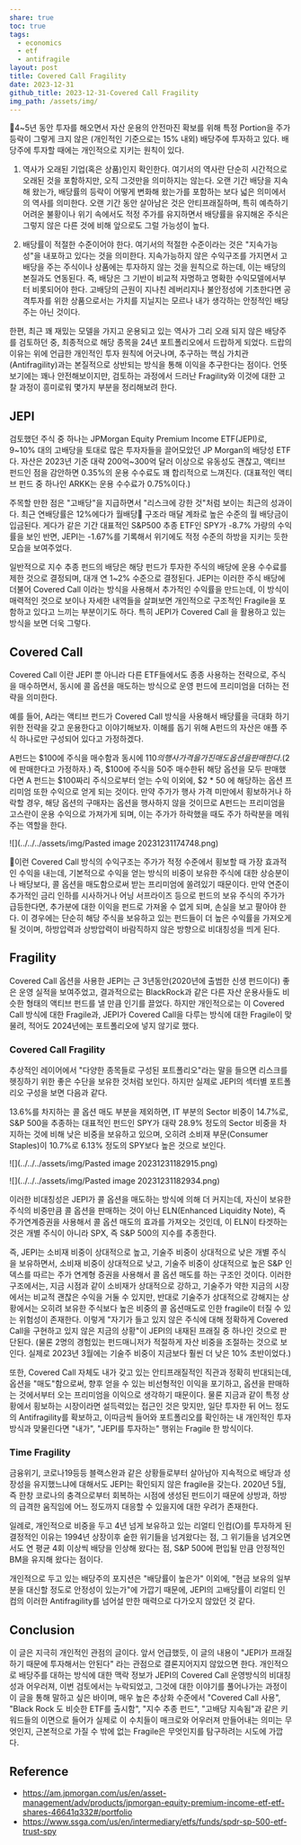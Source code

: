 ```yaml
---
share: true
toc: true
tags:
  - economics
  - etf
  - antifragile
layout: post
title: Covered Call Fragility
date: 2023-12-31
github_title: 2023-12-31-Covered Call Fragility
img_path: /assets/img/
---
```


4~5년 동안 투자를 해오면서 자산 운용의 안전마진 확보를 위해 특정 Portion을 주가 등락이 그렇게 크지 않은 (개인적인 기준으로는 15% 내외) 배당주에 투자하고 있다. 배당주에 투자할 때에는 개인적으로 지키는 원칙이 있다.

1. 역사가 오래된 기업(혹은 상품)인지 확인한다. 여기서의 역사란 단순히 시간적으로 오래된 것을 포함하지만, 오직 그것만을 의미하지는 않는다. 오랜 기간 배당을 지속해 왔는가, 배당률의 등락이 어떻게 변화해 왔는가를 포함하는 보다 넓은 의미에서의 역사를 의미한다. 오랜 기간 동안 살아남은 것은 안티프래질하며, 특히 예측하기 어려운 불황이나 위기 속에서도 적정 주가를 유지하면서 배당률을 유지해온 주식은 그렇지 않은 다른 것에 비해 앞으로도 그럴 가능성이 높다. 
   
2. 배당률이 적절한 수준이어야 한다. 여기서의 적절한 수준이라는 것은 "지속가능성"을 내포하고 있다는 것을 의미한다. 지속가능하지 않은 수익구조를 가지면서 고배당을 주는 주식이나 상품에는 투자하지 않는 것을 원칙으로 하는데, 이는 배당의 본질과도 연동된다. 즉, 배당은 그 기반이 비교적 자명하고 명확한 수익모델에서부터 비롯되어야 한다. 고배당의 근원이 지나친 레버리지나 불안정성에 기초한다면 공격투자를 위한 상품으로서는 가치를 지닐지는 모르나 내가 생각하는 안정적인 배당주는 아닌 것이다.

한편, 최근 꽤 재밌는 모델을 가지고 운용되고 있는 역사가 그리 오래 되지 않은 배당주를 검토하던 중, 최종적으로 해당 종목을 24년 포트폴리오에서 드랍하게 되었다. 드랍의 이유는 위에 언급한 개인적인 투자 원칙에 어긋나며, 추구하는 핵심 가치관(Antifragility)과는 본질적으로 상반되는 방식을 통해 이익을 추구한다는 점이다. 언뜻 보기에는 꽤나 안전해보이지만, 검토하는 과정에서 드러난 Fragility와 이것에 대한 고찰 과정이 흥미로워 몇가지 부분을 정리해보려 한다.

## JEPI
검토했던 주식 중 하나는 JPMorgan Equity Premium Income ETF(JEPI)로, 9~10% 대의 고배당을 토대로 많은 투자자들을 끌어모았던 JP Morgan의 배당성 ETF다. 자산은 2023년 기준 대략 200억~300억 달러 이상으로 유동성도 괜찮고, 액티브 펀드인 점을 감안하면 0.35%의 운용 수수료도 꽤 합리적으로 느껴진다. (대표적인 액티브 펀드 중 하나인 ARKK는 운용 수수료가 0.75%이다.) 

주목할 만한 점은 "고배당"을 지급하면서 "리스크에 강한 것"처럼 보이는 최근의 성과이다. 최근 연배당률은 12%에다가 월배당 구조라 매달 계좌로 높은 수준의 월 배당금이 입금된다. 게다가 같은 기간 대표적인 S&P500 추종 ETF인 SPY가 -8.7% 가량의 수익률을 보인 반면, JEPI는 -1.67%를 기록해서 위기에도 적정 수준의 하방을 지키는 듯한 모습을 보여주었다. 

일반적으로 지수 추종 펀드의 배당은 해당 펀드가 투자한 주식의 배당에 운용 수수료를 제한 것으로 결정되며, 대개 연 1~2% 수준으로 결정된다. JEPI는 이러한 주식 배당에 더불어 Covered Call 이라는 방식을 사용해서 추가적인 수익률을 만드는데, 이 방식이 매력적인 것으로 보이나 자세한 내역들을 살펴보면 개인적으로 구조적인 Fragile을 포함하고 있다고 느끼는 부분이기도 하다. 특히 JEPI가 Covered Call 을 활용하고 있는 방식을 보면 더욱 그렇다.

## Covered Call
Covered Call 이란 JEPI 뿐 아니라 다른 ETF들에서도 종종 사용하는 전략으로, 주식을 매수하면서, 동시에 콜 옵션을 매도하는 방식으로 운영 펀드에 프리미엄을 더하는 전략을 의미한다.

예를 들어, A라는 액티브 펀드가 Covered Call 방식을 사용해서 배당률을 극대화 하기 위한 전략을 갖고 운용한다고 이야기해보자. 이해를 돕기 위해 A펀드의 자산은 애플 주식 하나로만 구성되어 있다고 가정하겠다. 

A펀드는 $100에 주식을 매수함과 동시에 $110의 행사 가격을 가진 매도 옵션을 판매한다.($2에 판매한다고 가정하자.) 즉, $100에 주식을 50주 매수한뒤 해당 옵션을 모두 판매했다면 A 펀드는 $100짜리 주식으로부터 얻는 수익 이외에, $2 * 50 에 해당하는 옵션 프리미엄 또한 수익으로 얻게 되는 것이다. 만약 주가가 행사 가격 미만에서 횡보하거나 하락할 경우, 해당 옵션의 구매자는 옵션을 행사하지 않을 것이므로 A펀드는 프리미엄을 고스란이 운용 수익으로 가져가게 되며, 이는 주가가 하락했을 때도 주가 하락분을 메워주는 역할을 한다. 

![](../../../assets/img/Pasted image 20231231174748.png)

이런 Covered Call 방식의 수익구조는 주가가 적정 수준에서 횡보할 때 가장 효과적인 수익을 내는데, 기본적으로 수익을 얻는 방식의 비중이 보유한 주식에 대한 상승분이나 배당보다, 콜 옵션을 매도함으로써 받는 프리미엄에 쏠려있기 때문이다. 만약 연준이 추가적인 금리 인하를 시사하거나 어닝 서프라이즈 등으로 펀드의 보유 주식의 주가가 급등한다면, 추가분에 대한 이익을 펀드로 가져올 수 없게 되며, 손실을 보고 팔아야 한다. 이 경우에는 단순히 해당 주식을 보유하고 있는 펀드들이 더 높은 수익률을 가져오게 될 것이며, 하방압력과 상방압력이 바람직하지 않은 방향으로 비대칭성을 띄게 된다.

## Fragility
Covered Call 옵션을 사용한 JEPI는 근 3년동안(2020년에 출범한 신생 펀드이다) 좋은 운영 실적을 보여주었고, 결과적으로는 BlackRock과 같은 다른 자산 운용사들도 비슷한 형태의 액티브 펀드를 낼 만큼 인기를 끌었다. 하지만 개인적으로는 이 Covered Call 방식에 대한 Fragile과, JEPI가 Covered Call을 다루는 방식에 대한 Fragile이 맞물려, 적어도 2024년에는 포트폴리오에 넣지 않기로 했다.

### Covered Call Fragility
추상적인 레이어에서 "다양한 종목들로 구성된 포트폴리오"라는 말을 들으면 리스크를 헷징하기 위한 좋은 수단을 보유한 것처럼 보인다. 하지만 실제로 JEPI의 섹터별 포트폴리오 구성을 보면 다음과 같다. 

13.6%를 차지하는 콜 옵션 매도 부분을 제외하면, IT 부분의 Sector 비중이 14.7%로, S&P 500을 추종하는 대표적인 펀드인 SPY가 대략 28.9% 정도의 Sector 비중을 차지하는 것에 비해 낮은 비중을 보유하고 있으며, 오히려 소비재 부문(Consumer Staples)이 10.7%로 6.13% 정도의 SPY보다 높은 것으로 보인다.

![](../../../assets/img/Pasted image 20231231182915.png)

![](../../../assets/img/Pasted image 20231231182934.png)

이러한 비대칭성은 JEPI가 콜 옵션을 매도하는 방식에 의해 더 커지는데, 자신이 보유한 주식의 비중만큼 콜 옵션을 판매하는 것이 아닌 ELN(Enhanced Liquidity Note), 즉 주가연계증권을 사용해서 콜 옵션 매도의 효과를 가져오는 것인데, 이 ELN이 타겟하는 것은 개별 주식이 아니라 SPX, 즉 S&P 500의 지수를 추종한다.

즉, JEPI는 소비재 비중이 상대적으로 높고, 기술주 비중이 상대적으로 낮은 개별 주식을 보유하면서, 소비재 비중이 상대적으로 낮고, 기술주 비중이 상대적으로 높은 S&P 인덱스를 따르는 주가 연계형 증권을 사용해서 콜 옵션 매도를 하는 구조인 것이다. 이러한 구조에서는, 지금 시점과 같이 소비재가 상대적으로 강하고, 기술주가 약한 지금의 시장에서는 비교적 괜찮은 수익을 거둘 수 있지만, 반대로 기술주가 상대적으로 강해지는 상황에서는 오히려 보유한 주식보다 높은 비중의 콜 옵션매도로 인한 fragile이 터질 수 있는 위험성이 존재한다. 이렇게 "자기가 들고 있지 않은 주식에 대해 정확하게 Covered Call을 구현하고 있지 않은 지금의 상황"이 JEPI의 내재된 프래질 중 하나인 것으로 판단된다. (물론 2명의 경험있는 펀드매니저가 적절하게 자산 비중을 조절하는 것으로 보인다. 실제로 2023년 3월에는 기술주 비중이 지금보다 훨씬 더 낮은 10% 초반이었다.)

또한, Covered Call 자체도 내가 갖고 있는 안티프래질적인 직관과 정확히 반대되는데, 옵션을 "매도"함으로써, 향후 얻을 수 있는 비선형적인 이익을 포기하고, 옵션을 판매하는 것에서부터 오는 프리미엄을 이익으로 생각하기 때문이다. 물론 지금과 같이 특정 상황에서 횡보하는 시장이라면 설득력있는 접근인 것은 맞지만, 일단 투자한 뒤 어느 정도의 Antifragility를 확보하고, 이따금씩 들어와 포트폴리오를 확인하는 내 개인적인 투자방식과 맞물린다면 "내가", "JEPI를 투자하는" 행위는 Fragile 한 방식이다.

### Time Fragility
금융위기, 코로나19등등 블랙스완과 같은 상황들로부터 살아남아 지속적으로 배당과 성장성을 유지했느냐에 대해서도 JEPI는 확인되지 않은 fragile을 갖는다. 2020년 5월, 즉 한창 코로나의 충격으로부터 회복하는 시점에 생성된 펀드이기 때문에 상방과, 하방의 급격한 움직임에 어느 정도까지 대응할 수 있을지에 대한 우려가 존재한다.

일례로, 개인적으로 비중을 두고 4년 넘게 보유하고 있는 리얼티 인컴(O)를 투자하게 된 결정적인 이유는 1994년 상장이후 숱한 위기들을 넘겨왔다는 점, 그 위기들을 넘겨오면서도 연 평균 4회 이상씩 배당을 인상해 왔다는 점, S&P 500에 편입될 만큼 안정적인 BM을 유지해 왔다는 점이다. 

개인적으로 두고 있는 배당주의 포지션은 "배당률이 높은가" 이외에, "현금 보유의 일부분을 대신할 정도로 안정성이 있는가"에 가깝기 때문에, JEPI의 고배당률이 리얼티 인컴의 이러한 Antifragility를 넘어설 만한 매력으로 다가오지 않았던 것 같다. 


## Conclusion
이 글은 지극히 개인적인 관점의 글이다. 앞서 언급했듯, 이 글의 내용이 "JEPI가 프래질하기 때문에 투자해서는 안된다" 라는 관점으로 결론지어지지 않았으면 한다. 개인적으로 배당주를 대하는 방식에 대한 맥락 정보가 JEPI의 Covered Call 운영방식의 비대칭성과 어우러져, 이번 검토에서는 누락되었고, 그것에 대한 이야기를 풀어나가는 과정이 이 글을 통해 말하고 싶은 바이며, 매우 높은 추상화 수준에서 "Covered Call 사용", "Black Rock 도 비슷한 ETF를 출시함", "지수 추종 펀드", "고배당 지속됨"과 같은 키워드들의 이면으로 들어가 실제로 이 수치들이 매크로와 어우러져 만들어내는 의미는 무엇인지, 근본적으로 가질 수 밖에 없는 Fragile은 무엇인지를 탐구하려는 시도에 가깝다.

## Reference

- https://am.jpmorgan.com/us/en/asset-management/adv/products/jpmorgan-equity-premium-income-etf-etf-shares-46641q332#/portfolio
- https://www.ssga.com/us/en/intermediary/etfs/funds/spdr-sp-500-etf-trust-spy